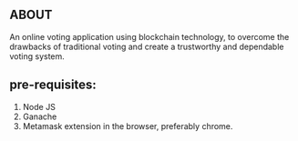 ## ABOUT

An online voting application using blockchain technology, to overcome the drawbacks of traditional voting and create a trustworthy and dependable voting system.

## pre-requisites:
1. Node JS
2. Ganache
3. Metamask extension in the browser, preferably chrome.


